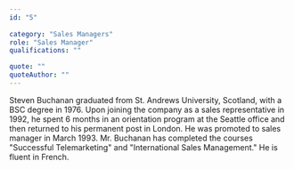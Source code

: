 ```yaml
---
id: "5"
 
category: "Sales Managers"
role: "Sales Manager"
qualifications: ""

quote: ""
quoteAuthor: ""
---
```


[Editing your profile]: https://github.com/SSWConsulting/People/wiki/3.-Editing-your-profile

Steven Buchanan graduated from St. Andrews University, Scotland, with a BSC degree in 1976. Upon joining the company as a sales representative in 1992, he spent 6 months in an orientation program at the Seattle office and then returned to his permanent post in London. He was promoted to sales manager in March 1993. Mr. Buchanan has completed the courses "Successful Telemarketing" and "International Sales Management." He is fluent in French.